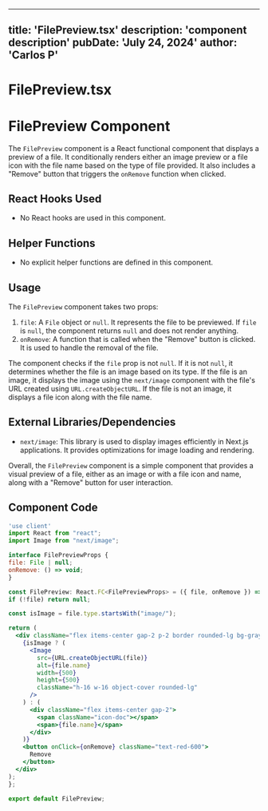 ---
  title: 'FilePreview.tsx'
  description: 'component description'
  pubDate: 'July 24, 2024'
  author: 'Carlos P'
  ---
  
  
  
  # FilePreview.tsx
  # FilePreview Component

The `FilePreview` component is a React functional component that displays a preview of a file. It conditionally renders either an image preview or a file icon with the file name based on the type of file provided. It also includes a "Remove" button that triggers the `onRemove` function when clicked.

## React Hooks Used
- No React hooks are used in this component.

## Helper Functions
- No explicit helper functions are defined in this component.

## Usage
The `FilePreview` component takes two props:
1. `file`: A `File` object or `null`. It represents the file to be previewed. If `file` is `null`, the component returns `null` and does not render anything.
2. `onRemove`: A function that is called when the "Remove" button is clicked. It is used to handle the removal of the file.

The component checks if the `file` prop is not `null`. If it is not `null`, it determines whether the file is an image based on its type. If the file is an image, it displays the image using the `next/image` component with the file's URL created using `URL.createObjectURL`. If the file is not an image, it displays a file icon along with the file name.

## External Libraries/Dependencies
- `next/image`: This library is used to display images efficiently in Next.js applications. It provides optimizations for image loading and rendering.

Overall, the `FilePreview` component is a simple component that provides a visual preview of a file, either as an image or with a file icon and name, along with a "Remove" button for user interaction.
  
  ## Component Code
  ```jsx
  'use client'
import React from "react";
import Image from "next/image";

interface FilePreviewProps {
  file: File | null;
  onRemove: () => void;
}

const FilePreview: React.FC<FilePreviewProps> = ({ file, onRemove }) => {
  if (!file) return null;

  const isImage = file.type.startsWith("image/");

  return (
    <div className="flex items-center gap-2 p-2 border rounded-lg bg-gray-100">
      {isImage ? (
        <Image
          src={URL.createObjectURL(file)}
          alt={file.name}
          width={500}
          height={500}
          className="h-16 w-16 object-cover rounded-lg"
        />
      ) : (
        <div className="flex items-center gap-2">
          <span className="icon-doc"></span>
          <span>{file.name}</span>
        </div>
      )}
      <button onClick={onRemove} className="text-red-600">
        Remove
      </button>
    </div>
  );
};

export default FilePreview;
  ```
  